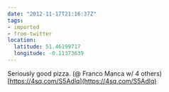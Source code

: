 ```yaml
---
date: "2012-11-17T21:16:37Z"
tags:
- imported
- from-twitter
location:
  latitude: 51.46199717
  longitude: -0.11373639
---
```

Seriously good pizza. \(@ Franco Manca w/ 4 others\) [https://4sq.com/S5Adlq](https://4sq.com/S5Adlq)
